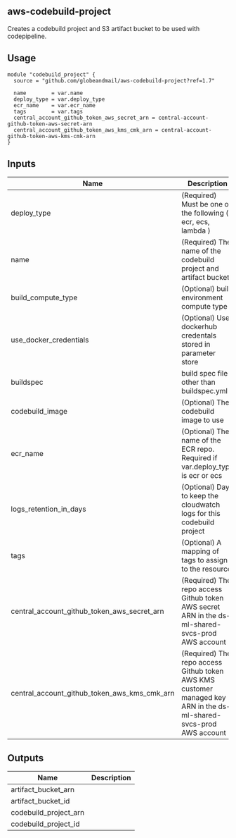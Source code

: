 ## aws-codebuild-project

Creates a codebuild project and S3 artifact bucket to be used with codepipeline.

## Usage

```hcl
module "codebuild_project" {
  source = "github.com/globeandmail/aws-codebuild-project?ref=1.7"

  name        = var.name
  deploy_type = var.deploy_type
  ecr_name    = var.ecr_name
  tags        = var.tags
  central_account_github_token_aws_secret_arn = central-account-github-token-aws-secret-arn
  central_account_github_token_aws_kms_cmk_arn = central-account-github-token-aws-kms-cmk-arn
}
```

## Inputs

| Name | Description | Type | Default | Required |
|------|-------------|:----:|:-----:|:-----:|
| deploy\_type | \(Required\) Must be one of the following \( ecr, ecs, lambda \) | string | n/a | yes |
| name | \(Required\) The name of the codebuild project and artifact bucket | string | n/a | yes |
| build\_compute\_type | \(Optional\) build environment compute type | string | `"BUILD_GENERAL1_SMALL"` | no |
| use\_docker\_credentials | \(Optional\) Use dockerhub credentals stored in parameter store | bool | false | no |
| buildspec | build spec file other than buildspec.yml | string | `"buildspec.yml"` | no |
| codebuild\_image | \(Optional\) The codebuild image to use | string | `"aws/codebuild/amazonlinux2-x86_64-standard:1.0"` | no |
| ecr\_name | \(Optional\) The name of the ECR repo. Required if var.deploy\_type is ecr or ecs | string | `"null"` | no |
| logs\_retention\_in\_days | \(Optional\) Days to keep the cloudwatch logs for this codebuild project | number | `"14"` | no |
| tags | \(Optional\) A mapping of tags to assign to the resource | map | `{}` | no |
| central\_account\_github\_token\_aws\_secret\_arn | \(Required\) The repo access Github token AWS secret ARN in the ds-ml-shared-svcs-prod AWS account | string | n/a | yes |
| central\_account\_github\_token\_aws\_kms\_cmk\_arn | \(Required\) The repo access Github token AWS KMS customer managed key ARN in the ds-ml-shared-svcs-prod AWS account | string | n/a | yes |

## Outputs

| Name | Description |
|------|-------------|
| artifact\_bucket\_arn |  |
| artifact\_bucket\_id |  |
| codebuild\_project\_arn |  |
| codebuild\_project\_id |  |